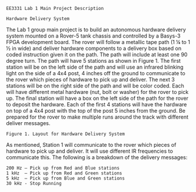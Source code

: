 ```
EE3331 Lab 1 Main Project Description
```
```
Hardware Delivery System
```
The Lab 1 group main project is to build an autonomous hardware delivery system mounted on
a Rover-5 tank chassis and controlled by a Basys-3 FPGA development board. The rover will follow a
metallic tape path (1 ¼ to 1 ½ in wide) and deliver hardware components to a delivery box based on
coded instruction given it on the path. The path will include at least one 90 degree turn. The path will
have 5 stations as shown in Figure 1. The first station will be on the left side of the path and will use
an infrared blinking light on the side of a 4x4 post, 4 inches off the ground to communicate to the rover
which pieces of hardware to pick up and deliver. The next 3 stations will be on the right side of the
path and will be color coded. Each will have different metal hardware (nut, bolt or washer) for the
rover to pick up. The final station will have a box on the left side of the path for the rover to deposit
the hardware. Each of the first 4 stations will have the hardware on top of a 4x4 post with the top of
the post 5 inches from the ground. Be prepared for the rover to make multiple runs around the track
with different deliver messages.

```
Figure 1. Layout for Hardware Delivery System
```
As mentioned, Station 1 will communicate to the rover which pieces of hardware to pick up and
deliver. It will use different IR frequencies to communicate this. The following is a breakdown of the
delivery messages:

```
200 Hz – Pick up from Red and Blue stations
1 kHz  – Pick up from Red and Green stations
5 kHz  – Pick up from Blue and Green stations
30 kHz - Stop Running
```



